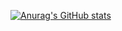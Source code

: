[![Anurag's GitHub stats](https://github-readme-stats.vercel.app/api?username=jtara1)](https://github.com/anuraghazra/github-readme-stats)

<!--
**jtara1/jtara1** is a ✨ _special_ ✨ repository because its `README.md` (this file) appears on your GitHub profile.

Here are some ideas to get you started:

- 🔭 I’m currently working on ...
- 🌱 I’m currently learning ...
- 👯 I’m looking to collaborate on ...
- 🤔 I’m looking for help with ...
- 💬 Ask me about ...
- 📫 How to reach me: ...
- 😄 Pronouns: ...
- ⚡ Fun fact: ...
-->
